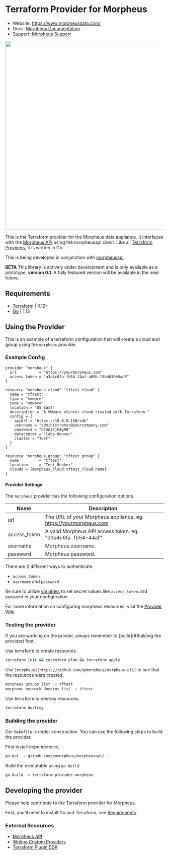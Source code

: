 # Terraform Provider for Morpheus

- Website: https://www.morpheusdata.com/
- Docs: [Morpheus Documentation](https://docs.morpheusdata.com)
- Support: [Morpheus Support](https://support.morpheusdata.com)

<img src="https://www.morpheusdata.com/wp-content/uploads/2018/06/cropped-morpheus_highres.png" width="600px">

This is the Terraform provider for the Morpheus data appliance. It interfaces with the [Morpheus API](https://bertramdev.github.io/morpheus-apidoc/) using the morpheusapi client. Like all [Terraform Providers](https://github.com/terraform-providers/), it is written in Go.

This is being developed in conjunction with [morpheusapi](https://github.com/gomorpheus/morpheusapi).  

**BETA** This library is actively under development and is only available as a prototype, **version 0.1**. A fully featured version will be available in the near future.

## Requirements

* [Terraform](https://www.terraform.io/) | 0.12+
* [Go](https://golang.org/dl/) | 1.13

## Using the Provider

This is an example of a terraform configuration that will create a cloud and group using the `morpheus` provider.

### Example Config

```
provider "morpheus" {
  url          = "https://yourmorpheus.com"
  access_token = "a3a4c6fa-fb54-14af-a09b-13bdd19e5ae5"
}

resource "morpheus_cloud" "tftest_cloud" {
  name = "tftest"
  type = "vmware"
  code = "vmware"
  location = "US East"
  description = "A VMware vCenter cloud created with Terraform."
  config = {
    apiUrl = "https://10.0.0.150/sdk"
    username = "administrator@yourcompany.com"
    password = "b24n32jh4g98"
    datacenter = "labs-denver"
    cluster = "Test"
  }
}

resource "morpheus_group" "tftest_group" {
  name         = "tftest"
  location     = "Test Bunker"
  clouds = [morpheus_cloud.tftest_cloud.name]
}

```

#### Provider Settings

The `morpheus` provider has the following configuration options.

Name | Description
--------- | -----------
url | The URL of your Morpheus appliance. eg. https://yourmorpheus.com
access_token | A valid Morpheus API access token. eg. "d3a4c6fa-fb54-44af"
username | Morpheus username.
password | Morpheus password.

There are 2 different ways to authenticate.

* `access_token`
* `username` and `password`

Be sure to utilize [variables](#https://learn.hashicorp.com/terraform/getting-started/variables.html) to set secret values like `access_token` and `password` in your configuration.

For more information on configuring morpheus resources, visit the [Provider Wiki](/gomorpheus/terraform-provider-morpheus/wiki/CLI-Manual).

### Testing the provider

If you are working on the privder, always remember to [build](#Building the provider) first.

Use terraform to create resources.

```bash
terraform init && terraform plan && terraform apply
```

Use `[morpheus](https://github.com/gomorpheus/morpheus-cli)` to see that the resources were created.

```bash
morpheus groups list -s tftest
morpheus network-domains list -s tftest
```

Use terraform to destroy resources.

```bash
terraform destroy
```

<!-- 
### Installing the plugin
To use a released provider in your Terraform environment, run [`terraform init`](https://www.terraform.io/docs/commands/init.html) and Terraform will automatically install the provider. To specify a particular provider version when installing released providers, see the [Terraform documentation on provider versioning](https://www.terraform.io/docs/configuration/providers.html#version-provider-versions).

To instead use a custom-built provider in your Terraform environment (e.g. the provider binary from the build instructions below), follow the instructions to [install it as a plugin.](https://www.terraform.io/docs/plugins/basics.html#installing-a-plugin) After placing it into your plugins directory,  run `terraform init` to initialize it. -->


### Building the provider

Our `Makefile` is under construction. You can use the following steps to build the provider.

First install dependencies.

```bash
go get -v github.com/gomorpheus/morpheusapi/...
```

<!-- Alternatively, you could just use: `cd $GOPATH/src/github.com/gomorpheus && git clone https://github.com/gomorpheus/morpheusapi.git`. -->

Build the executable using `go build`.

```bash
go build -o terraform-provider-morpheus
```

## Developing the provider

Please help contribute to the Terraform provider for Morpheus.

First, you'll need to install Go and Terraform, see [Requirements](#requirements).

<!--
*Note:* This project uses [Go Modules](https://blog.golang.org/using-go-modules) making it safe to work with it outside of your existing [GOPATH](http://golang.org/doc/code.html#GOPATH). The instructions that follow assume a directory in your home directory outside of the standard GOPATH (i.e `$HOME/development/terraform-providers/`).

Clone repository to: `$HOME/development/terraform-providers/`

```sh
$ mkdir -p $HOME/development/terraform-providers/; cd $HOME/development/terraform-providers/
$ git clone git@github.com:gomorpheus/terraform-provider-morpheus
...
```

Enter the provider directory and run `make tools`. This will install the needed tools for the provider.

```sh
$ make tools
```

To compile the provider, run `make build`. This will build the provider and put the provider binary in the `$GOPATH/bin` directory.

```sh
$ make build
...
$ $GOPATH/bin/terraform-provider-morpheus
...
```

**WARNING** Makefile is not yet ready. See [Building the Provider](#building-the-provider) to build the provider manually.
-->

### External Resources

- [Morpheus API](https://bertramdev.github.io/morpheus-apidoc/)
- [Writing Custom Providers](https://www.terraform.io/docs/extend/writing-custom-providers.html)
- [Terraform Plugin SDK](https://github.com/hashicorp/terraform-plugin-sdk)

